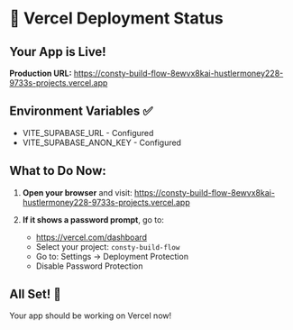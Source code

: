 # 🚀 Vercel Deployment Status

## Your App is Live!

**Production URL:** https://consty-build-flow-8ewvx8kai-hustlermoney228-9733s-projects.vercel.app

## Environment Variables ✅
- VITE_SUPABASE_URL - Configured
- VITE_SUPABASE_ANON_KEY - Configured

## What to Do Now:

1. **Open your browser** and visit: https://consty-build-flow-8ewvx8kai-hustlermoney228-9733s-projects.vercel.app

2. **If it shows a password prompt**, go to:
   - https://vercel.com/dashboard
   - Select your project: `consty-build-flow`
   - Go to: Settings → Deployment Protection
   - Disable Password Protection

## All Set! 🎉

Your app should be working on Vercel now!





